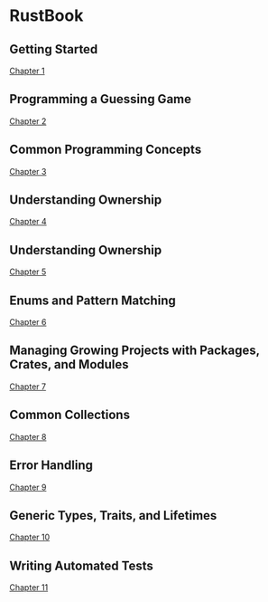 # RustBook

## Getting Started
[Chapter 1][cap-1]
## Programming a Guessing Game
[Chapter 2][cap-2]
## Common Programming Concepts
[Chapter 3][cap-3]
## Understanding Ownership
[Chapter 4][cap-4]
## Understanding Ownership
[Chapter 5][cap-5]
## Enums and Pattern Matching
[Chapter 6][cap-6]
## Managing Growing Projects with Packages, Crates, and Modules
[Chapter 7][cap-7]
## Common Collections
[Chapter 8][cap-8]
## Error Handling
[Chapter 9][cap-9]
## Generic Types, Traits, and Lifetimes
[Chapter 10][cap-10]
## Writing Automated Tests
[Chapter 11][cap-11]



[cap-1]: ./chapter_1/README.md
[cap-2]: ./chapter_2/README.md
[cap-3]: ./chapter_3/README.md
[cap-4]: ./chapter_4/README.md
[cap-5]: ./chapter_5/README.md
[cap-6]: ./chapter_6/README.md
[cap-7]: ./chapter_7/README.md
[cap-8]: ./chapter_8/README.md
[cap-9]: ./chapter_9/README.md
[cap-10]: ./chapter_10/README.md
[cap-11]: ./chapter_10/README.md
